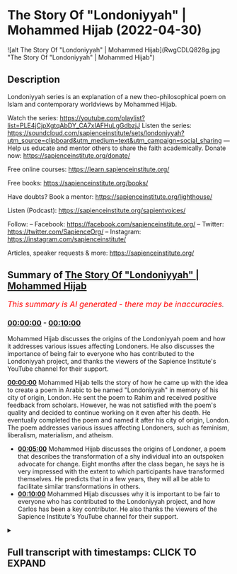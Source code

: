 # The Story Of "Londoniyyah" | Mohammed Hijab (2022-04-30)

![alt The Story Of "Londoniyyah" | Mohammed Hijab](RwgCDLQ828g.jpg "The Story Of "Londoniyyah" | Mohammed Hijab")

## Description

Londoniyyah series is an explanation of a new theo-philosophical poem on Islam and contemporary worldviews by Mohammed Hijab.

Watch the series: https://youtube.com/playlist?list=PLE4jCjpXgtqAbDY_CA7xIAFHuLgGdbzjJ
Listen the series: https://soundcloud.com/sapienceinstitute/sets/londoniyyah?utm_source=clipboard&utm_medium=text&utm_campaign=social_sharing
—
Help us educate and mentor others to share the faith academically.
Donate now: https://sapienceinstitute.org/donate/ 

Free online courses: https://learn.sapienceinstitute.org/

Free books: https://sapienceinstitute.org/books/

Have doubts? Book a mentor: https://sapienceinstitute.org/lighthouse/

Listen (Podcast): https://sapienceinstitute.org/sapientvoices/

Follow:
– Facebook: https://facebook.com/sapienceinstitute.org/ 
– Twitter: https://twitter.com/SapienceOrg/ 
– Instagram: https://instagram.com/sapienceinstitute/ 

Articles, speaker requests & more: https://sapienceinstitute.org/

## Summary of [The Story Of "Londoniyyah" | Mohammed Hijab](https://www.youtube.com/watch?v=RwgCDLQ828g)


*<span style="color:red; font-size:125%">This summary is AI generated - there may be inaccuracies</span>. [](/)*

### [00:00:00](https://www.youtube.com/watch?v=RwgCDLQ828g&t=0) - [00:10:00](https://www.youtube.com/watch?v=RwgCDLQ828g&t=600)

Mohammed Hijab discusses the origins of the Londoniyyah poem and how it addresses various issues affecting Londoners. He also discusses the importance of being fair to everyone who has contributed to the Londoniyyah project, and thanks the viewers of the Sapience Institute's YouTube channel for their support.

**[00:00:00](https://www.youtube.com/watch?v=RwgCDLQ828g&t=0)** Mohammed Hijab tells the story of how he came up with the idea to create a poem in Arabic to be named "Londoniyyah" in memory of his city of origin, London. He sent the poem to Rahim and received positive feedback from scholars. However, he was not satisfied with the poem's quality and decided to continue working on it even after his death. He eventually completed the poem and named it after his city of origin, London. The poem addresses various issues affecting Londoners, such as feminism, liberalism, materialism, and atheism.
* **[00:05:00](https://www.youtube.com/watch?v=RwgCDLQ828g&t=300)** Mohammed Hijab discusses the origins of Londoner, a poem that describes the transformation of a shy individual into an outspoken advocate for change. Eight months after the class began, he says he is very impressed with the extent to which participants have transformed themselves. He predicts that in a few years, they will all be able to facilitate similar transformations in others.
* **[00:10:00](https://www.youtube.com/watch?v=RwgCDLQ828g&t=600)** Mohammed Hijab discusses why it is important to be fair to everyone who has contributed to the Londoniyyah project, and how Carlos has been a key contributor. He also thanks the viewers of the Sapience Institute's YouTube channel for their support.

<details><summary><h2>Full transcript with timestamps: CLICK TO EXPAND</h2></summary>

[0:00:00](https://youtu.be/RwgCDLQ828g?t=0) i think i should mention something about  
[0:00:02](https://youtu.be/RwgCDLQ828g?t=2) how this all started you know and why  
[0:00:04](https://youtu.be/RwgCDLQ828g?t=4) this started and i think the barakah  
[0:00:06](https://youtu.be/RwgCDLQ828g?t=6) that could have come about because of  
[0:00:08](https://youtu.be/RwgCDLQ828g?t=8) the reason of how it started  
[0:00:10](https://youtu.be/RwgCDLQ828g?t=10) you know some some months ago maybe  
[0:00:13](https://youtu.be/RwgCDLQ828g?t=13) nine months ago or something like that i  
[0:00:14](https://youtu.be/RwgCDLQ828g?t=14) was in a hospital i'm not sure i've even  
[0:00:16](https://youtu.be/RwgCDLQ828g?t=16) told you the story but now i know might  
[0:00:18](https://youtu.be/RwgCDLQ828g?t=18) be the first time i tell you this story  
[0:00:20](https://youtu.be/RwgCDLQ828g?t=20) and  
[0:00:21](https://youtu.be/RwgCDLQ828g?t=21) i had blood clots i had something called  
[0:00:23](https://youtu.be/RwgCDLQ828g?t=23) pulmonary embolism in the  
[0:00:26](https://youtu.be/RwgCDLQ828g?t=26) lungs many of them  
[0:00:28](https://youtu.be/RwgCDLQ828g?t=28) and as i was in the on the hospital bed  
[0:00:32](https://youtu.be/RwgCDLQ828g?t=32) the doctor told me  
[0:00:33](https://youtu.be/RwgCDLQ828g?t=33) you might go to sleep and not wake up  
[0:00:36](https://youtu.be/RwgCDLQ828g?t=36) and he said you know the mortality rate  
[0:00:38](https://youtu.be/RwgCDLQ828g?t=38) is about 50  
[0:00:39](https://youtu.be/RwgCDLQ828g?t=39) for what you have  
[0:00:40](https://youtu.be/RwgCDLQ828g?t=40) and it's something that we can't do  
[0:00:42](https://youtu.be/RwgCDLQ828g?t=42) anything about because you they put you  
[0:00:43](https://youtu.be/RwgCDLQ828g?t=43) on blood thinners immediately but they  
[0:00:44](https://youtu.be/RwgCDLQ828g?t=44) said we have to we have a duty to tell  
[0:00:46](https://youtu.be/RwgCDLQ828g?t=46) you this and  
[0:00:47](https://youtu.be/RwgCDLQ828g?t=47) so obviously i started to to think about  
[0:00:49](https://youtu.be/RwgCDLQ828g?t=49) it  
[0:00:51](https://youtu.be/RwgCDLQ828g?t=51) i thought  
[0:00:52](https://youtu.be/RwgCDLQ828g?t=52) obviously i have to leave will behind  
[0:00:54](https://youtu.be/RwgCDLQ828g?t=54) and all that kind of stuff even though i  
[0:00:55](https://youtu.be/RwgCDLQ828g?t=55) don't have much  
[0:00:56](https://youtu.be/RwgCDLQ828g?t=56) things to contribute  
[0:00:58](https://youtu.be/RwgCDLQ828g?t=58) but i left something behind  
[0:01:00](https://youtu.be/RwgCDLQ828g?t=60) sorted out my will and i encourage  
[0:01:02](https://youtu.be/RwgCDLQ828g?t=62) everyone to do the same thing here if  
[0:01:03](https://youtu.be/RwgCDLQ828g?t=63) you haven't already done that you have  
[0:01:04](https://youtu.be/RwgCDLQ828g?t=64) to have an islamic will you know i  
[0:01:06](https://youtu.be/RwgCDLQ828g?t=66) encourage everyone to do that so  
[0:01:09](https://youtu.be/RwgCDLQ828g?t=69) i did that i had i sorted out the will  
[0:01:12](https://youtu.be/RwgCDLQ828g?t=72) and i said to myself well what do i what  
[0:01:14](https://youtu.be/RwgCDLQ828g?t=74) have i left behind  
[0:01:16](https://youtu.be/RwgCDLQ828g?t=76) and the hadith of the prophet muhammad  
[0:01:18](https://youtu.be/RwgCDLQ828g?t=78) sallam where he said  
[0:01:22](https://youtu.be/RwgCDLQ828g?t=82) that all of adam benny adams  
[0:01:25](https://youtu.be/RwgCDLQ828g?t=85) amal  
[0:01:26](https://youtu.be/RwgCDLQ828g?t=86) is  
[0:01:27](https://youtu.be/RwgCDLQ828g?t=87) ceased except for three things and the  
[0:01:29](https://youtu.be/RwgCDLQ828g?t=89) prophet saw he said  
[0:01:33](https://youtu.be/RwgCDLQ828g?t=93) a child that you leave behind that he  
[0:01:35](https://youtu.be/RwgCDLQ828g?t=95) supplicates for you  
[0:01:38](https://youtu.be/RwgCDLQ828g?t=98) which is continuous  
[0:01:41](https://youtu.be/RwgCDLQ828g?t=101) which is a beneficial knowledge that  
[0:01:44](https://youtu.be/RwgCDLQ828g?t=104) you know  
[0:01:44](https://youtu.be/RwgCDLQ828g?t=104) that you leave behind now i couldn't  
[0:01:46](https://youtu.be/RwgCDLQ828g?t=106) have i was it was  
[0:01:48](https://youtu.be/RwgCDLQ828g?t=108) not practical for that time for me to  
[0:01:50](https://youtu.be/RwgCDLQ828g?t=110) have any more children  
[0:01:52](https://youtu.be/RwgCDLQ828g?t=112) i said  
[0:01:52](https://youtu.be/RwgCDLQ828g?t=112) that was something i was not planning to  
[0:01:55](https://youtu.be/RwgCDLQ828g?t=115) do  
[0:01:55](https://youtu.be/RwgCDLQ828g?t=115) and in terms of soraka tonjariya you  
[0:01:58](https://youtu.be/RwgCDLQ828g?t=118) know you can only leave so much behind  
[0:01:59](https://youtu.be/RwgCDLQ828g?t=119) that's depending on your wealth at that  
[0:02:00](https://youtu.be/RwgCDLQ828g?t=120) time you know i couldn't really do that  
[0:02:02](https://youtu.be/RwgCDLQ828g?t=122) much  
[0:02:04](https://youtu.be/RwgCDLQ828g?t=124) but well the the thing that i thought  
[0:02:05](https://youtu.be/RwgCDLQ828g?t=125) about was  
[0:02:08](https://youtu.be/RwgCDLQ828g?t=128) a beneficial knowledge that you leave  
[0:02:09](https://youtu.be/RwgCDLQ828g?t=129) behind and i thought to myself probably  
[0:02:11](https://youtu.be/RwgCDLQ828g?t=131) the best thing i could leave behind is  
[0:02:12](https://youtu.be/RwgCDLQ828g?t=132) not just debates online  
[0:02:15](https://youtu.be/RwgCDLQ828g?t=135) it's not just you know these informal  
[0:02:16](https://youtu.be/RwgCDLQ828g?t=136) things i go to speaker's corner or  
[0:02:18](https://youtu.be/RwgCDLQ828g?t=138) whatever it may be podcasts or whatever  
[0:02:20](https://youtu.be/RwgCDLQ828g?t=140) i thought the best thing is what have i  
[0:02:23](https://youtu.be/RwgCDLQ828g?t=143) learned in all the years that i've been  
[0:02:25](https://youtu.be/RwgCDLQ828g?t=145) not just in the dao but preparing for it  
[0:02:28](https://youtu.be/RwgCDLQ828g?t=148) what have i learned what have i been  
[0:02:29](https://youtu.be/RwgCDLQ828g?t=149) able to get from different people  
[0:02:31](https://youtu.be/RwgCDLQ828g?t=151) different specialists  
[0:02:33](https://youtu.be/RwgCDLQ828g?t=153) that i have had the pleasure and honour  
[0:02:34](https://youtu.be/RwgCDLQ828g?t=154) of being work being able to work with  
[0:02:36](https://youtu.be/RwgCDLQ828g?t=156) people like sabor ahmad who's uh he's  
[0:02:38](https://youtu.be/RwgCDLQ828g?t=158) here today actually he's a specialist in  
[0:02:40](https://youtu.be/RwgCDLQ828g?t=160) in by philosophy of biology do his phd  
[0:02:42](https://youtu.be/RwgCDLQ828g?t=162) in it people like hamza zorsus who's  
[0:02:44](https://youtu.be/RwgCDLQ828g?t=164) also a specialist in philosophy  
[0:02:46](https://youtu.be/RwgCDLQ828g?t=166) and others you know uh in terms of uh  
[0:02:49](https://youtu.be/RwgCDLQ828g?t=169) uh in terms of um the  
[0:02:52](https://youtu.be/RwgCDLQ828g?t=172) islamic studies side in the shora  
[0:02:56](https://youtu.be/RwgCDLQ828g?t=176) other brothers that maybe don't want to  
[0:02:57](https://youtu.be/RwgCDLQ828g?t=177) be mentioned in the camera  
[0:02:59](https://youtu.be/RwgCDLQ828g?t=179) that are also here today so i thought to  
[0:03:00](https://youtu.be/RwgCDLQ828g?t=180) myself  
[0:03:01](https://youtu.be/RwgCDLQ828g?t=181) i put it all  
[0:03:02](https://youtu.be/RwgCDLQ828g?t=182) together and  
[0:03:04](https://youtu.be/RwgCDLQ828g?t=184) let's make something out of here  
[0:03:07](https://youtu.be/RwgCDLQ828g?t=187) and uh the story was this is that in the  
[0:03:09](https://youtu.be/RwgCDLQ828g?t=189) beginning i thought  
[0:03:12](https://youtu.be/RwgCDLQ828g?t=192) this this was the plan this was the idea  
[0:03:13](https://youtu.be/RwgCDLQ828g?t=193) abdulrahman was there he remembers this  
[0:03:16](https://youtu.be/RwgCDLQ828g?t=196) quite vividly i'm sure as well  
[0:03:18](https://youtu.be/RwgCDLQ828g?t=198) the the plan was to  
[0:03:20](https://youtu.be/RwgCDLQ828g?t=200) in in islamic history you've always had  
[0:03:22](https://youtu.be/RwgCDLQ828g?t=202) these kind of like  
[0:03:23](https://youtu.be/RwgCDLQ828g?t=203) poems for  
[0:03:25](https://youtu.be/RwgCDLQ828g?t=205) different funun for different sciences  
[0:03:28](https://youtu.be/RwgCDLQ828g?t=208) uh like el fiotic  
[0:03:32](https://youtu.be/RwgCDLQ828g?t=212) you know and it's usually named after  
[0:03:34](https://youtu.be/RwgCDLQ828g?t=214) the city that the person's in sometimes  
[0:03:35](https://youtu.be/RwgCDLQ828g?t=215) it can be yeah sometimes his name sounds  
[0:03:37](https://youtu.be/RwgCDLQ828g?t=217) like a person or the fen  
[0:03:39](https://youtu.be/RwgCDLQ828g?t=219) but even tell me i had this idea of when  
[0:03:41](https://youtu.be/RwgCDLQ828g?t=221) he went to a city the the poem would be  
[0:03:43](https://youtu.be/RwgCDLQ828g?t=223) named after that city like a  
[0:03:44](https://youtu.be/RwgCDLQ828g?t=224) hammerweight  
[0:03:47](https://youtu.be/RwgCDLQ828g?t=227) these are actual names of seas so i  
[0:03:49](https://youtu.be/RwgCDLQ828g?t=229) decided to call it london a year in it  
[0:03:51](https://youtu.be/RwgCDLQ828g?t=231) london here so okay now in london so  
[0:03:53](https://youtu.be/RwgCDLQ828g?t=233) there's issues that affect us in london  
[0:03:55](https://youtu.be/RwgCDLQ828g?t=235) because these are the new aquila issues  
[0:03:57](https://youtu.be/RwgCDLQ828g?t=237) that affect us in london  
[0:03:59](https://youtu.be/RwgCDLQ828g?t=239) obviously then at that time it was  
[0:04:00](https://youtu.be/RwgCDLQ828g?t=240) martezalism versus this for us it's  
[0:04:02](https://youtu.be/RwgCDLQ828g?t=242) feminism for us it's liberalism for us  
[0:04:04](https://youtu.be/RwgCDLQ828g?t=244) it's materialism it's atheism  
[0:04:06](https://youtu.be/RwgCDLQ828g?t=246) these are the big picture things that we  
[0:04:08](https://youtu.be/RwgCDLQ828g?t=248) need to focus on  
[0:04:09](https://youtu.be/RwgCDLQ828g?t=249) so i started constructing a poem in  
[0:04:11](https://youtu.be/RwgCDLQ828g?t=251) arabic language  
[0:04:13](https://youtu.be/RwgCDLQ828g?t=253) and obviously like you know i'm not  
[0:04:14](https://youtu.be/RwgCDLQ828g?t=254) really the specialist in the i'm not  
[0:04:16](https://youtu.be/RwgCDLQ828g?t=256) super way i'm normal you know i know  
[0:04:19](https://youtu.be/RwgCDLQ828g?t=259) these these big poets  
[0:04:21](https://youtu.be/RwgCDLQ828g?t=261) and there's rules in arabic language to  
[0:04:23](https://youtu.be/RwgCDLQ828g?t=263) make poems it's not just you can just  
[0:04:25](https://youtu.be/RwgCDLQ828g?t=265) make any poem you have to it's like 16  
[0:04:27](https://youtu.be/RwgCDLQ828g?t=267) uh bihar or behold different or else  
[0:04:30](https://youtu.be/RwgCDLQ828g?t=270) then and this is very difficult so i did  
[0:04:32](https://youtu.be/RwgCDLQ828g?t=272) it anyway  
[0:04:33](https://youtu.be/RwgCDLQ828g?t=273) and i sent it to rahman i said send it  
[0:04:34](https://youtu.be/RwgCDLQ828g?t=274) to you because you had some you know  
[0:04:37](https://youtu.be/RwgCDLQ828g?t=277) he had some scholars and teachers that  
[0:04:39](https://youtu.be/RwgCDLQ828g?t=279) were very good at poetry so he wouldn't  
[0:04:41](https://youtu.be/RwgCDLQ828g?t=281) send it to some people  
[0:04:42](https://youtu.be/RwgCDLQ828g?t=282) they said no this is not this is not  
[0:04:44](https://youtu.be/RwgCDLQ828g?t=284) that  
[0:04:44](https://youtu.be/RwgCDLQ828g?t=284) it does not fulfill the criterion  
[0:04:46](https://youtu.be/RwgCDLQ828g?t=286) so i said what do we do because you know  
[0:04:48](https://youtu.be/RwgCDLQ828g?t=288) this was actually when i was on the  
[0:04:50](https://youtu.be/RwgCDLQ828g?t=290) death bed and i said this is not going  
[0:04:51](https://youtu.be/RwgCDLQ828g?t=291) to realize my dream here  
[0:04:54](https://youtu.be/RwgCDLQ828g?t=294) so sheikh al khademi  
[0:04:56](https://youtu.be/RwgCDLQ828g?t=296) who is a specialist in poetry and who  
[0:04:58](https://youtu.be/RwgCDLQ828g?t=298) actually wrote the london ear  
[0:05:00](https://youtu.be/RwgCDLQ828g?t=300) he he came forward and he  
[0:05:02](https://youtu.be/RwgCDLQ828g?t=302) he kind of took out all the kind of  
[0:05:04](https://youtu.be/RwgCDLQ828g?t=304) information that we had we had  
[0:05:05](https://youtu.be/RwgCDLQ828g?t=305) conversations with him  
[0:05:07](https://youtu.be/RwgCDLQ828g?t=307) in the party and quickly just understood  
[0:05:09](https://youtu.be/RwgCDLQ828g?t=309) everything and put it into poetry format  
[0:05:11](https://youtu.be/RwgCDLQ828g?t=311) it was almost a miracle  
[0:05:13](https://youtu.be/RwgCDLQ828g?t=313) the quickness by which he was able to  
[0:05:15](https://youtu.be/RwgCDLQ828g?t=315) make that transformation and able to to  
[0:05:17](https://youtu.be/RwgCDLQ828g?t=317) do it i was very surprised and very  
[0:05:18](https://youtu.be/RwgCDLQ828g?t=318) impressed  
[0:05:19](https://youtu.be/RwgCDLQ828g?t=319) and that's how londoner came about  
[0:05:22](https://youtu.be/RwgCDLQ828g?t=322) so it came about i think it came about  
[0:05:24](https://youtu.be/RwgCDLQ828g?t=324) in a time where i was actually sincere  
[0:05:26](https://youtu.be/RwgCDLQ828g?t=326) there's only a few times where i can  
[0:05:27](https://youtu.be/RwgCDLQ828g?t=327) tell you in my life that i've been  
[0:05:28](https://youtu.be/RwgCDLQ828g?t=328) sincere  
[0:05:30](https://youtu.be/RwgCDLQ828g?t=330) that i can actually tell you this  
[0:05:32](https://youtu.be/RwgCDLQ828g?t=332) no no you know but when you're on your  
[0:05:34](https://youtu.be/RwgCDLQ828g?t=334) deathbed that's one of the most sincere  
[0:05:35](https://youtu.be/RwgCDLQ828g?t=335) places  
[0:05:36](https://youtu.be/RwgCDLQ828g?t=336) that you can be because you're thinking  
[0:05:38](https://youtu.be/RwgCDLQ828g?t=338) to yourself you know  
[0:05:39](https://youtu.be/RwgCDLQ828g?t=339) you're gonna die you've got to lose  
[0:05:41](https://youtu.be/RwgCDLQ828g?t=341) something for the people you have to  
[0:05:42](https://youtu.be/RwgCDLQ828g?t=342) it's for your own uh grave and for your  
[0:05:44](https://youtu.be/RwgCDLQ828g?t=344) own self  
[0:05:45](https://youtu.be/RwgCDLQ828g?t=345) and so what happened after that was what  
[0:05:47](https://youtu.be/RwgCDLQ828g?t=347) happened after that was you know it  
[0:05:48](https://youtu.be/RwgCDLQ828g?t=348) became a londoner  
[0:05:50](https://youtu.be/RwgCDLQ828g?t=350) and it was even ratified and very given  
[0:05:56](https://youtu.be/RwgCDLQ828g?t=356) from big big people like  
[0:06:00](https://youtu.be/RwgCDLQ828g?t=360) and other people from the like the  
[0:06:01](https://youtu.be/RwgCDLQ828g?t=361) rabbit islamia  
[0:06:02](https://youtu.be/RwgCDLQ828g?t=362) people all different kinds of i was  
[0:06:04](https://youtu.be/RwgCDLQ828g?t=364) interested because people from all  
[0:06:05](https://youtu.be/RwgCDLQ828g?t=365) different kind of critical backgrounds  
[0:06:06](https://youtu.be/RwgCDLQ828g?t=366) were accepting this poem  
[0:06:09](https://youtu.be/RwgCDLQ828g?t=369) and it's been a long time since asha has  
[0:06:10](https://youtu.be/RwgCDLQ828g?t=370) accepted something and others accept  
[0:06:12](https://youtu.be/RwgCDLQ828g?t=372) something all of them accepted this  
[0:06:14](https://youtu.be/RwgCDLQ828g?t=374) you know except not all of them but  
[0:06:17](https://youtu.be/RwgCDLQ828g?t=377) there were people from each group that  
[0:06:18](https://youtu.be/RwgCDLQ828g?t=378) accepted this thing  
[0:06:20](https://youtu.be/RwgCDLQ828g?t=380) so there's a lot of kabul there was a  
[0:06:22](https://youtu.be/RwgCDLQ828g?t=382) lot of acceptance of this particular  
[0:06:24](https://youtu.be/RwgCDLQ828g?t=384) poem  
[0:06:25](https://youtu.be/RwgCDLQ828g?t=385) and then i said to myself well the time  
[0:06:27](https://youtu.be/RwgCDLQ828g?t=387) is limited i need to i need to go  
[0:06:30](https://youtu.be/RwgCDLQ828g?t=390) through  
[0:06:30](https://youtu.be/RwgCDLQ828g?t=390) an explanation of it  
[0:06:32](https://youtu.be/RwgCDLQ828g?t=392) so i put the proposal to hamza's sources  
[0:06:34](https://youtu.be/RwgCDLQ828g?t=394) and you know and then it became official  
[0:06:37](https://youtu.be/RwgCDLQ828g?t=397) and we said it has to be an invite-only  
[0:06:39](https://youtu.be/RwgCDLQ828g?t=399) class  
[0:06:40](https://youtu.be/RwgCDLQ828g?t=400) because we can't just have anyone here  
[0:06:42](https://youtu.be/RwgCDLQ828g?t=402) you know  
[0:06:43](https://youtu.be/RwgCDLQ828g?t=403) we we brought the people that we thought  
[0:06:46](https://youtu.be/RwgCDLQ828g?t=406) would  
[0:06:47](https://youtu.be/RwgCDLQ828g?t=407) would have the most effect  
[0:06:49](https://youtu.be/RwgCDLQ828g?t=409) in the future based on what they sent us  
[0:06:50](https://youtu.be/RwgCDLQ828g?t=410) and stuff like that  
[0:06:52](https://youtu.be/RwgCDLQ828g?t=412) and  
[0:06:53](https://youtu.be/RwgCDLQ828g?t=413) eight months later i have to say you  
[0:06:55](https://youtu.be/RwgCDLQ828g?t=415) know  
[0:06:57](https://youtu.be/RwgCDLQ828g?t=417) i am  
[0:06:58](https://youtu.be/RwgCDLQ828g?t=418) very impressed i'm surprised at the  
[0:07:00](https://youtu.be/RwgCDLQ828g?t=420) extent to which people can transform  
[0:07:04](https://youtu.be/RwgCDLQ828g?t=424) you know people coming in quite timid in  
[0:07:06](https://youtu.be/RwgCDLQ828g?t=426) the beginning you know quiet mannered  
[0:07:08](https://youtu.be/RwgCDLQ828g?t=428) well you know that's good you know but  
[0:07:10](https://youtu.be/RwgCDLQ828g?t=430) then now you're going into discussion  
[0:07:12](https://youtu.be/RwgCDLQ828g?t=432) with the brother  
[0:07:13](https://youtu.be/RwgCDLQ828g?t=433) this one especially in the back here is  
[0:07:15](https://youtu.be/RwgCDLQ828g?t=435) trying to hide this guy who lives in a  
[0:07:16](https://youtu.be/RwgCDLQ828g?t=436) village all his life  
[0:07:17](https://youtu.be/RwgCDLQ828g?t=437) you know this guy for example he's a  
[0:07:19](https://youtu.be/RwgCDLQ828g?t=439) great example of that he had the  
[0:07:20](https://youtu.be/RwgCDLQ828g?t=440) intelligence sorry um  
[0:07:25](https://youtu.be/RwgCDLQ828g?t=445) as well but you might it's a great  
[0:07:27](https://youtu.be/RwgCDLQ828g?t=447) example of that you know and you came in  
[0:07:29](https://youtu.be/RwgCDLQ828g?t=449) you were a little bit you know with your  
[0:07:31](https://youtu.be/RwgCDLQ828g?t=451) wording and stuff like that and then  
[0:07:32](https://youtu.be/RwgCDLQ828g?t=452) afterwards i see him on one of them he's  
[0:07:34](https://youtu.be/RwgCDLQ828g?t=454) going against you he's trying to cut you  
[0:07:36](https://youtu.be/RwgCDLQ828g?t=456) up and interject and you remember that  
[0:07:38](https://youtu.be/RwgCDLQ828g?t=458) one you remember that don't you  
[0:07:40](https://youtu.be/RwgCDLQ828g?t=460) we'll never forget that how about the  
[0:07:42](https://youtu.be/RwgCDLQ828g?t=462) time when uh for  
[0:07:44](https://youtu.be/RwgCDLQ828g?t=464) was was attacking us  
[0:07:46](https://youtu.be/RwgCDLQ828g?t=466) and and and playing devil's advocate and  
[0:07:48](https://youtu.be/RwgCDLQ828g?t=468) stuff like that we wouldn't  
[0:07:49](https://youtu.be/RwgCDLQ828g?t=469) expect that from the first session the  
[0:07:50](https://youtu.be/RwgCDLQ828g?t=470) transformation has been uh amazing how  
[0:07:53](https://youtu.be/RwgCDLQ828g?t=473) do you agree  
[0:07:54](https://youtu.be/RwgCDLQ828g?t=474) you know and um  
[0:07:56](https://youtu.be/RwgCDLQ828g?t=476) and this is exactly the dream  
[0:07:59](https://youtu.be/RwgCDLQ828g?t=479) you know and another something that we  
[0:08:00](https://youtu.be/RwgCDLQ828g?t=480) can say is substantive that we leave  
[0:08:01](https://youtu.be/RwgCDLQ828g?t=481) behind and we're the first batch of  
[0:08:02](https://youtu.be/RwgCDLQ828g?t=482) people to do it together  
[0:08:04](https://youtu.be/RwgCDLQ828g?t=484) i don't see myself here as being some  
[0:08:06](https://youtu.be/RwgCDLQ828g?t=486) kind of a teacher i'm just a facilitator  
[0:08:07](https://youtu.be/RwgCDLQ828g?t=487) here  
[0:08:08](https://youtu.be/RwgCDLQ828g?t=488) and in fact everyone has been teaching  
[0:08:10](https://youtu.be/RwgCDLQ828g?t=490) each other people don't realize that for  
[0:08:12](https://youtu.be/RwgCDLQ828g?t=492) the most part these little lectures that  
[0:08:14](https://youtu.be/RwgCDLQ828g?t=494) we put forward is the tip of the iceberg  
[0:08:17](https://youtu.be/RwgCDLQ828g?t=497) of the interactions that we have in this  
[0:08:18](https://youtu.be/RwgCDLQ828g?t=498) class  
[0:08:19](https://youtu.be/RwgCDLQ828g?t=499) and then after that we have more more  
[0:08:20](https://youtu.be/RwgCDLQ828g?t=500) interactions and stuff like that and  
[0:08:21](https://youtu.be/RwgCDLQ828g?t=501) it's been  
[0:08:22](https://youtu.be/RwgCDLQ828g?t=502) amazing interactions where we've learned  
[0:08:24](https://youtu.be/RwgCDLQ828g?t=504) from each other  
[0:08:26](https://youtu.be/RwgCDLQ828g?t=506) one thing i'll tell you never to learn  
[0:08:27](https://youtu.be/RwgCDLQ828g?t=507) from me is manners  
[0:08:30](https://youtu.be/RwgCDLQ828g?t=510) this is the wrong person you know that's  
[0:08:31](https://youtu.be/RwgCDLQ828g?t=511) why i never put myself in these kinds of  
[0:08:33](https://youtu.be/RwgCDLQ828g?t=513) positions  
[0:08:34](https://youtu.be/RwgCDLQ828g?t=514) i've got a long way to go you know and  
[0:08:36](https://youtu.be/RwgCDLQ828g?t=516) everyone knows that here so just just  
[0:08:39](https://youtu.be/RwgCDLQ828g?t=519) look to tariq for that please  
[0:08:41](https://youtu.be/RwgCDLQ828g?t=521) because i'll be honest with you  
[0:08:43](https://youtu.be/RwgCDLQ828g?t=523) uh since we're in this uh in the process  
[0:08:45](https://youtu.be/RwgCDLQ828g?t=525) of talking about uh  
[0:08:47](https://youtu.be/RwgCDLQ828g?t=527) things  
[0:08:48](https://youtu.be/RwgCDLQ828g?t=528) you know i've learned the most from from  
[0:08:50](https://youtu.be/RwgCDLQ828g?t=530) this this man has been unbelievably  
[0:08:52](https://youtu.be/RwgCDLQ828g?t=532) generous unbelievably honorable  
[0:08:54](https://youtu.be/RwgCDLQ828g?t=534) the most punctual the most uh  
[0:08:57](https://youtu.be/RwgCDLQ828g?t=537) you know i've learned more more from him  
[0:08:59](https://youtu.be/RwgCDLQ828g?t=539) than he's learned from me i promise you  
[0:09:00](https://youtu.be/RwgCDLQ828g?t=540) that and i think all of us can  
[0:09:03](https://youtu.be/RwgCDLQ828g?t=543) can attest to this reality you know  
[0:09:05](https://youtu.be/RwgCDLQ828g?t=545) and so this is has been something  
[0:09:09](https://youtu.be/RwgCDLQ828g?t=549) you know it's been one of the most  
[0:09:11](https://youtu.be/RwgCDLQ828g?t=551) important projects i think i've ever  
[0:09:12](https://youtu.be/RwgCDLQ828g?t=552) undertook in my entire life  
[0:09:15](https://youtu.be/RwgCDLQ828g?t=555) you know  
[0:09:16](https://youtu.be/RwgCDLQ828g?t=556) and i'm very happy that we have now  
[0:09:18](https://youtu.be/RwgCDLQ828g?t=558) reached  
[0:09:19](https://youtu.be/RwgCDLQ828g?t=559) the end of this series and we're going  
[0:09:21](https://youtu.be/RwgCDLQ828g?t=561) to go into another series which is uh  
[0:09:23](https://youtu.be/RwgCDLQ828g?t=563) going to be equally important and  
[0:09:25](https://youtu.be/RwgCDLQ828g?t=565) another series after that and after four  
[0:09:27](https://youtu.be/RwgCDLQ828g?t=567) or five of these series you can imagine  
[0:09:29](https://youtu.be/RwgCDLQ828g?t=569) with the islamic studies that we're all  
[0:09:30](https://youtu.be/RwgCDLQ828g?t=570) doing on the sides now  
[0:09:32](https://youtu.be/RwgCDLQ828g?t=572) as well where we'll be in two or three  
[0:09:33](https://youtu.be/RwgCDLQ828g?t=573) years we'll be in a position where we're  
[0:09:35](https://youtu.be/RwgCDLQ828g?t=575) all rounded we'll be in a position where  
[0:09:37](https://youtu.be/RwgCDLQ828g?t=577) we transform ourselves and i think this  
[0:09:39](https://youtu.be/RwgCDLQ828g?t=579) what's happening here  
[0:09:40](https://youtu.be/RwgCDLQ828g?t=580) it's not happening anywhere else in the  
[0:09:42](https://youtu.be/RwgCDLQ828g?t=582) world  
[0:09:43](https://youtu.be/RwgCDLQ828g?t=583) not because of  
[0:09:44](https://youtu.be/RwgCDLQ828g?t=584) anything else but the fact that we can  
[0:09:45](https://youtu.be/RwgCDLQ828g?t=585) facilitate certain things that other  
[0:09:47](https://youtu.be/RwgCDLQ828g?t=587) people in the world cannot facilitate  
[0:09:49](https://youtu.be/RwgCDLQ828g?t=589) so this is a golden golden golden  
[0:09:51](https://youtu.be/RwgCDLQ828g?t=591) opportunity  
[0:09:52](https://youtu.be/RwgCDLQ828g?t=592) this is such a golden opportunity that i  
[0:09:54](https://youtu.be/RwgCDLQ828g?t=594) can't even imagine  
[0:09:58](https://youtu.be/RwgCDLQ828g?t=598) anyone would voluntarily forego it and  
[0:10:00](https://youtu.be/RwgCDLQ828g?t=600) that's why to be fair everyone that  
[0:10:01](https://youtu.be/RwgCDLQ828g?t=601) started practically has ended with us  
[0:10:04](https://youtu.be/RwgCDLQ828g?t=604) which is a great sign a great sign that  
[0:10:06](https://youtu.be/RwgCDLQ828g?t=606) there's been valuation of knowledge from  
[0:10:08](https://youtu.be/RwgCDLQ828g?t=608) both sides  
[0:10:10](https://youtu.be/RwgCDLQ828g?t=610) and of course i'm not going to forget  
[0:10:12](https://youtu.be/RwgCDLQ828g?t=612) carlos  
[0:10:13](https://youtu.be/RwgCDLQ828g?t=613) how could i and how could we and you  
[0:10:15](https://youtu.be/RwgCDLQ828g?t=615) know  
[0:10:16](https://youtu.be/RwgCDLQ828g?t=616) he's been the most professional uh you  
[0:10:18](https://youtu.be/RwgCDLQ828g?t=618) know uh  
[0:10:20](https://youtu.be/RwgCDLQ828g?t=620) he's his he's not just his editing his  
[0:10:21](https://youtu.be/RwgCDLQ828g?t=621) graphics but people don't realize that  
[0:10:23](https://youtu.be/RwgCDLQ828g?t=623) this man has facilitated discussion  
[0:10:25](https://youtu.be/RwgCDLQ828g?t=625) you know he has facilitator he's been  
[0:10:27](https://youtu.be/RwgCDLQ828g?t=627) himself the leader of discussions  
[0:10:29](https://youtu.be/RwgCDLQ828g?t=629) um he's facilitated guests his his  
[0:10:32](https://youtu.be/RwgCDLQ828g?t=632) contributions have been just about right  
[0:10:35](https://youtu.be/RwgCDLQ828g?t=635) you know not too antagonistic and not  
[0:10:36](https://youtu.be/RwgCDLQ828g?t=636) too passive  
[0:10:38](https://youtu.be/RwgCDLQ828g?t=638) and so he's been i consider him as a  
[0:10:40](https://youtu.be/RwgCDLQ828g?t=640) member of the team actually and i think  
[0:10:41](https://youtu.be/RwgCDLQ828g?t=641) all of you  
[0:10:42](https://youtu.be/RwgCDLQ828g?t=642) uh would agree with me and attest to  
[0:10:44](https://youtu.be/RwgCDLQ828g?t=644) that fact as well  
[0:10:46](https://youtu.be/RwgCDLQ828g?t=646) and so i want to give everyone a thank  
[0:10:48](https://youtu.be/RwgCDLQ828g?t=648) you from in this class and to those  
[0:10:50](https://youtu.be/RwgCDLQ828g?t=650) who've been watching at home because i  
[0:10:51](https://youtu.be/RwgCDLQ828g?t=651) know there's lots of people that i'll be  
[0:10:52](https://youtu.be/RwgCDLQ828g?t=652) watching at home  
[0:10:55](https://youtu.be/RwgCDLQ828g?t=655) who  
[0:10:56](https://youtu.be/RwgCDLQ828g?t=656) have also been benefiting and benefiting  
[0:10:58](https://youtu.be/RwgCDLQ828g?t=658) us because without them any any of this  
[0:10:59](https://youtu.be/RwgCDLQ828g?t=659) would not be possible anyway let's be  
[0:11:00](https://youtu.be/RwgCDLQ828g?t=660) honest  
[0:11:02](https://youtu.be/RwgCDLQ828g?t=662) the people watching at home they're the  
[0:11:03](https://youtu.be/RwgCDLQ828g?t=663) lifeblood of the sapience institute  
</details>